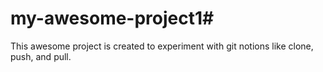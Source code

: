 # my-awesome-project1# 

This awesome project is created to experiment with git notions like clone, push, and pull.
